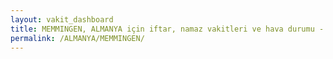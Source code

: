 ```yaml
---
layout: vakit_dashboard
title: MEMMINGEN, ALMANYA için iftar, namaz vakitleri ve hava durumu - ilçe/eyalet seç
permalink: /ALMANYA/MEMMINGEN/
---
```


<script type="text/javascript">
  var GLOBAL_COUNTRY = 'ALMANYA';
  var GLOBAL_CITY = 'MEMMINGEN';
  var GLOBAL_STATE = '';
  var lat = 72;
  var lon = 21;
</script>
